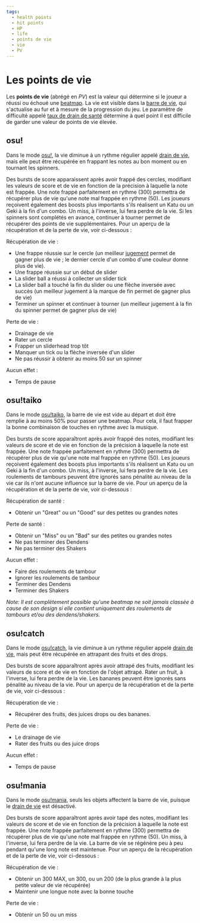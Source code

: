```yaml
---
tags:
  - health points
  - hit points
  - HP
  - life
  - points de vie
  - vie
  - PV
---
```


# Les points de vie

Les **points de vie** (abrégé en *PV*) est la valeur qui détermine si le joueur a réussi ou échoué une [beatmap](/wiki/Beatmap). La vie est visible dans la [barre de vie](/wiki/Client/Interface/Health_bar), qui s'actualise au fur et à mesure de la progression du jeu. Le paramètre de difficulté appelé [taux de drain de santé](/wiki/Beatmapping/HP_drain_rate) détermine à quel point il est difficile de garder une valeur de points de vie élevée.

## osu!

Dans le mode [osu!](/wiki/Game_mode/osu!), la vie diminue à un rythme régulier appelé [drain de vie](/wiki/Beatmapping/Health_drain), mais elle peut être récupérée en frappant les notes au bon moment ou en tournant les spinners.

Des bursts de score apparaissent après avoir frappé des cercles, modifiant les valeurs de score et de vie en fonction de la précision à laquelle la note est frappée. Une note frappé parfaitement en rythme (300) permettra de récupérer plus de vie qu'une note mal frappée en rythme (50). Les joueurs reçoivent également des boosts plus importants s'ils réalisent un Katu ou un Geki à la fin d'un combo. Un miss, à l'inverse, lui fera perdre de la vie. Si les spinners sont complétés en avance, continuer à tourner permet de récupérer des points de vie supplémentaires. Pour un aperçu de la récupération et de la perte de vie, voir ci-dessous :

Récupération de vie :

- Une frappe réussie sur le cercle (un meilleur [jugement](/wiki/Gameplay/Judgement) permet de gagner plus de vie ; le dernier cercle d'un combo d'une couleur donne plus de vie).
- Une frappe réussie sur un début de slider
- La slider ball a réussi à collecter un slider tick
- La slider ball a touché la fin du slider ou une flèche inversée avec succès (un meilleur jugement à la marque de fin permet de gagner plus de vie)
- Terminer un spinner et continuer à tourner (un meilleur jugement à la fin du spinner permet de gagner plus de vie)

Perte de vie :

- Drainage de vie
- Rater un cercle
- Frapper un sliderhead trop tôt
- Manquer un tick ou la flèche inversée d'un slider
- Ne pas réussir à obtenir au moins 50 sur un spinner

Aucun effet :

- Temps de pause

## osu!taiko

Dans le mode [osu!taiko](/wiki/Game_mode/osu!taiko), la barre de vie est vide au départ et doit être remplie à au moins 50% pour passer une beatmap. Pour cela, il faut frapper la bonne combinaison de touches en rythme avec la musique.

Des bursts de score apparaîtront après avoir frappé des notes, modifiant les valeurs de score et de vie en fonction de la précision à laquelle la note est frappée. Une note frappée parfaitement en rythme (300) permettra de récupérer plus de vie qu'une note mal frappée en rythme (50). Les joueurs reçoivent également des boosts plus importants s'ils réalisent un Katu ou un Geki à la fin d'un combo. Un miss, à l'inverse, lui fera perdre de la vie. Les roulements de tambours peuvent être ignorés sans pénalité au niveau de la vie car ils n'ont aucune influence sur la barre de vie. Pour un aperçu de la récupération et de la perte de vie, voir ci-dessous :

Récupération de santé :

- Obtenir un "Great" ou un "Good" sur des petites ou grandes notes

Perte de santé :

- Obtenir un "Miss" ou un "Bad" sur des petites ou grandes notes
- Ne pas terminer des Dendens
- Ne pas terminer des Shakers

Aucun effet :

- Faire des roulements de tambour
- Ignorer les roulements de tambour
- Terminer des Dendens
- Terminer des Shakers

*Note: Il est complètement possible qu'une beatmap ne soit jamais classée à cause de son design si elle contient uniquement des roulements de tambours et/ou des dendens/shakers.*

## osu!catch

Dans le mode [osu!catch](/wiki/Game_mode/osu!catch), la vie diminue à un rythme régulier appelé [drain de vie](/wiki/Beatmapping/Health_drain), mais peut être récupérée en attrapant des fruits et des drops.

Des bursts de score apparaîtront après avoir attrapé des fruits, modifiant les valeurs de score et de vie en fonction de l'objet attrapé. Rater un fruit, à l'inverse, lui fera perdre de la vie. Les bananes peuvent être ignorés sans pénalité au niveau de la vie. Pour un aperçu de la récupération et de la perte de vie, voir ci-dessous :

Récupération de vie :

- Récupérer des fruits, des juices drops ou des bananes.

Perte de vie :

- Le drainage de vie
- Rater des fruits ou des juice drops

Aucun effet :

- Temps de pause

## osu!mania

Dans le mode [osu!mania](/wiki/Game_mode/osu!mania), seuls les objets affectent la barre de vie, puisque le [drain de vie](/wiki/Beatmapping/Health_drain) est désactivé.

Des bursts de score apparaîtront après avoir tapé des notes, modifiant les valeurs de score et de vie en fonction de la précision à laquelle la note est frappée. Une note frappée parfaitement en rythme (300) permettra de récupérer plus de vie qu'une note mal frappée en rythme (50). Un miss, à l'inverse, lui fera perdre de la vie. La barre de vie se régénère peu à peu pendant qu'une long note est maintenue. Pour un aperçu de la récupération et de la perte de vie, voir ci-dessous :

Récupération de vie :

- Obtenir un 300 MAX, un 300, ou un 200 (de la plus grande à la plus petite valeur de vie récupérée)
- Maintenir une longue note avec la bonne touche

Perte de vie :

- Obtenir un 50 ou un miss
